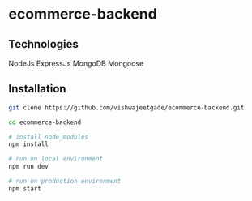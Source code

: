# ecommerce-backend

## Technologies

NodeJs
ExpressJs
MongoDB
Mongoose

## Installation

```bash
git clone https://github.com/vishwajeetgade/ecommerce-backend.git
```

```bash
cd ecommerce-backend

# install node_modules
npm install

# run on local environment
npm run dev

# run on production environment
npm start
```
